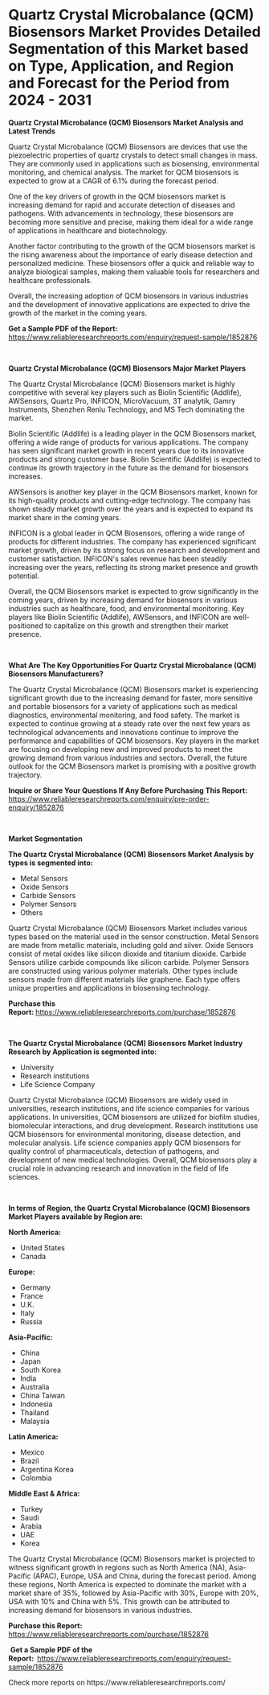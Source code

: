 <p><h1>Quartz Crystal Microbalance (QCM) Biosensors Market Provides Detailed Segmentation of this Market based on Type, Application, and Region and Forecast for the Period from 2024 - 2031</h1></p><p><strong>Quartz Crystal Microbalance (QCM) Biosensors Market Analysis and Latest Trends</strong></p>
<p><p>Quartz Crystal Microbalance (QCM) Biosensors are devices that use the piezoelectric properties of quartz crystals to detect small changes in mass. They are commonly used in applications such as biosensing, environmental monitoring, and chemical analysis. The market for QCM biosensors is expected to grow at a CAGR of 6.1% during the forecast period.</p><p>One of the key drivers of growth in the QCM biosensors market is increasing demand for rapid and accurate detection of diseases and pathogens. With advancements in technology, these biosensors are becoming more sensitive and precise, making them ideal for a wide range of applications in healthcare and biotechnology.</p><p>Another factor contributing to the growth of the QCM biosensors market is the rising awareness about the importance of early disease detection and personalized medicine. These biosensors offer a quick and reliable way to analyze biological samples, making them valuable tools for researchers and healthcare professionals.</p><p>Overall, the increasing adoption of QCM biosensors in various industries and the development of innovative applications are expected to drive the growth of the market in the coming years.</p></p>
<p><strong>Get a Sample PDF of the Report:&nbsp;</strong> <a href="https://www.reliableresearchreports.com/enquiry/request-sample/1852876">https://www.reliableresearchreports.com/enquiry/request-sample/1852876</a></p>
<p>&nbsp;</p>
<p><strong>Quartz Crystal Microbalance (QCM) Biosensors Major Market Players</strong></p>
<p><p>The Quartz Crystal Microbalance (QCM) Biosensors market is highly competitive with several key players such as Biolin Scientific (Addlife), AWSensors, Quartz Pro, INFICON, MicroVacuum, 3T analytik, Gamry Instruments, Shenzhen Renlu Technology, and MS Tech dominating the market.</p><p>Biolin Scientific (Addlife) is a leading player in the QCM Biosensors market, offering a wide range of products for various applications. The company has seen significant market growth in recent years due to its innovative products and strong customer base. Biolin Scientific (Addlife) is expected to continue its growth trajectory in the future as the demand for biosensors increases.</p><p>AWSensors is another key player in the QCM Biosensors market, known for its high-quality products and cutting-edge technology. The company has shown steady market growth over the years and is expected to expand its market share in the coming years.</p><p>INFICON is a global leader in QCM Biosensors, offering a wide range of products for different industries. The company has experienced significant market growth, driven by its strong focus on research and development and customer satisfaction. INFICON's sales revenue has been steadily increasing over the years, reflecting its strong market presence and growth potential.</p><p>Overall, the QCM Biosensors market is expected to grow significantly in the coming years, driven by increasing demand for biosensors in various industries such as healthcare, food, and environmental monitoring. Key players like Biolin Scientific (Addlife), AWSensors, and INFICON are well-positioned to capitalize on this growth and strengthen their market presence.</p></p>
<p>&nbsp;</p>
<p><strong>What Are The Key Opportunities For Quartz Crystal Microbalance (QCM) Biosensors Manufacturers?</strong></p>
<p><p>The Quartz Crystal Microbalance (QCM) Biosensors market is experiencing significant growth due to the increasing demand for faster, more sensitive and portable biosensors for a variety of applications such as medical diagnostics, environmental monitoring, and food safety. The market is expected to continue growing at a steady rate over the next few years as technological advancements and innovations continue to improve the performance and capabilities of QCM biosensors. Key players in the market are focusing on developing new and improved products to meet the growing demand from various industries and sectors. Overall, the future outlook for the QCM Biosensors market is promising with a positive growth trajectory.</p></p>
<p><strong>Inquire or Share Your Questions If Any Before Purchasing This Report:</strong> <a href="https://www.reliableresearchreports.com/enquiry/pre-order-enquiry/1852876">https://www.reliableresearchreports.com/enquiry/pre-order-enquiry/1852876</a></p>
<p>&nbsp;</p>
<p><strong>Market Segmentation</strong></p>
<p><strong>The Quartz Crystal Microbalance (QCM) Biosensors Market Analysis by types is segmented into:</strong></p>
<p><ul><li>Metal Sensors</li><li>Oxide Sensors</li><li>Carbide Sensors</li><li>Polymer Sensors</li><li>Others</li></ul></p>
<p><p>Quartz Crystal Microbalance (QCM) Biosensors Market includes various types based on the material used in the sensor construction. Metal Sensors are made from metallic materials, including gold and silver. Oxide Sensors consist of metal oxides like silicon dioxide and titanium dioxide. Carbide Sensors utilize carbide compounds like silicon carbide. Polymer Sensors are constructed using various polymer materials. Other types include sensors made from different materials like graphene. Each type offers unique properties and applications in biosensing technology.</p></p>
<p><strong>Purchase this Report:&nbsp;</strong><a href="https://www.reliableresearchreports.com/purchase/1852876">https://www.reliableresearchreports.com/purchase/1852876</a></p>
<p>&nbsp;</p>
<p><strong>The Quartz Crystal Microbalance (QCM) Biosensors Market Industry Research by Application is segmented into:</strong></p>
<p><ul><li>University</li><li>Research institutions</li><li>Life Science Company</li></ul></p>
<p><p>Quartz Crystal Microbalance (QCM) Biosensors are widely used in universities, research institutions, and life science companies for various applications. In universities, QCM biosensors are utilized for biofilm studies, biomolecular interactions, and drug development. Research institutions use QCM biosensors for environmental monitoring, disease detection, and molecular analysis. Life science companies apply QCM biosensors for quality control of pharmaceuticals, detection of pathogens, and development of new medical technologies. Overall, QCM biosensors play a crucial role in advancing research and innovation in the field of life sciences.</p></p>
<p>&nbsp;</p>
<p><strong>In terms of Region, the Quartz Crystal Microbalance (QCM) Biosensors Market Players available by Region are:</strong></p>
<p>
    <p> <strong> North America: </strong>
        <ul>
            <li>United States</li>
            <li>Canada</li>
        </ul>
        </p> 
    <p> <strong> Europe: </strong>
        <ul>
            <li>Germany</li>
            <li>France</li>
            <li>U.K.</li>
            <li>Italy</li>
            <li>Russia</li>
        </ul>
        </p> 
    <p> <strong> Asia-Pacific: </strong>
        <ul>
            <li>China</li>
            <li>Japan</li>
            <li>South Korea</li>
            <li>India</li>
            <li>Australia</li>
            <li>China Taiwan</li>
            <li>Indonesia</li>
            <li>Thailand</li>
            <li>Malaysia</li>
        </ul>
        </p> 
    <p> <strong> Latin America: </strong>
        <ul>
            <li>Mexico</li>
            <li>Brazil</li>
            <li>Argentina Korea</li>
            <li>Colombia</li>
        </ul>
        </p> 
    <p> <strong> Middle East & Africa: </strong>
        <ul>
            <li>Turkey</li>
            <li>Saudi</li>
            <li>Arabia</li>
            <li>UAE</li>
            <li>Korea</li>
        </ul>
    </p>
    </p>
<p><p>The Quartz Crystal Microbalance (QCM) Biosensors market is projected to witness significant growth in regions such as North America (NA), Asia-Pacific (APAC), Europe, USA and China, during the forecast period. Among these regions, North America is expected to dominate the market with a market share of 35%, followed by Asia-Pacific with 30%, Europe with 20%, USA with 10% and China with 5%. This growth can be attributed to increasing demand for biosensors in various industries.</p></p>
<p><strong>Purchase this Report: </strong><a href="https://www.reliableresearchreports.com/purchase/1852876">https://www.reliableresearchreports.com/purchase/1852876</a></p>
<p>&nbsp;<strong>Get a Sample PDF of the Report:&nbsp;&nbsp;</strong><a href="https://www.reliableresearchreports.com/enquiry/request-sample/1852876">https://www.reliableresearchreports.com/enquiry/request-sample/1852876</a></p>
<p><strong></strong></p>
<p>Check more reports on https://www.reliableresearchreports.com/</p>